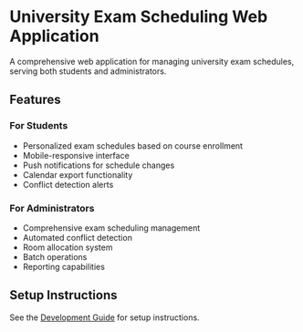 # University Exam Scheduling Web Application

A comprehensive web application for managing university exam schedules, serving both students and administrators.

## Features

### For Students
- Personalized exam schedules based on course enrollment
- Mobile-responsive interface
- Push notifications for schedule changes
- Calendar export functionality
- Conflict detection alerts

### For Administrators
- Comprehensive exam scheduling management
- Automated conflict detection
- Room allocation system
- Batch operations
- Reporting capabilities

## Setup Instructions

See the [Development Guide](docs/development.md) for setup instructions.

